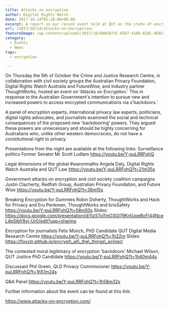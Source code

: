 ```yaml
---
title: Attacks on encryption
author: Digital Rights Watch
date: 2017-10-14T05:28:00+00:00
excerpt: A report on our recent event held at QUT on the state of encryption in Australia.
url: /2017/10/14/attacks-on-encryption/
featureImage: /wp-content/uploads/2017/10/608CD73C-65E7-418D-828C-4E8C4B046884.png
category:
  - Events
  - News
tags:
  - encryption

---
```

On Thursday the 5th of October the Crime and Justice Research Centre, in collaboration with civil society groups the Australian Privacy Foundation, Digital Rights Watch Australia and FutureWise, and industry partner ThoughtWorks, hosted an event on 'Attacks on Encryption.' This in response to the Australian Government's intention to pursue new and increased powers to access encrypted communications via s'backdoors.'

A panel of encryption experts, international privacy law experts, politicians, digital rights advocates, and journalists examined the social and technical consequences of the proposed new 'backdooring' powers. They argued these powers are unnecessary and should be highly concerning for Australians who, unlike other western democracies, do not have a constitutional right to privacy.

Presentations from the night are available at the following links:
Surveillance politics
Former Senator Mr Scott Ludlam
https://youtu.be/Y-puLRRFohQ

Legal dimensions of the global #waronmaths
Angela Daly, Digital Rights Watch Australia and QUT Law
https://youtu.be/Y-puLRRFohQ?t=21m35s

Government attacks on encryption and civil society coalition campaigns
Justin Clacherty, Redfish Group, Australian Privacy Foundation, and Future Wise
https://youtu.be/Y-puLRRFohQ?t=36m15s

Breaking Encryption for Dummies
Robin Doherty, ThoughtWorks and Hack for Privacy and Eru Penkman, ThoughtWorks and brisSafety
https://youtu.be/Y-puLRRFohQ?t=58m50s
Slides: https://docs.google.com/presentation/d/1izSTqTmO3Gl79KrliUoeBoFi44NceL4pSIbY8yl-Ur0/edit?usp=sharing

Encryption for journalists
Felix Münch, PhD Candidate QUT Digital Media Research Centre
https://youtu.be/Y-puLRRFohQ?t=1h22m
Slides: https://flxvctr.github.io/encrypt\_all\_the\_things\_primer/

The contested moral legitimacy of encryption 'backdoors'
Michael Wilson, QUT Justice PhD Candidate
https://youtu.be/Y-puLRRFohQ?t=1h40m44s

Discussant
Phil Green, QLD Privacy Commissioner
https://youtu.be/Y-puLRRFohQ?t=1h51m24s

Q&A Panel
https://youtu.be/Y-puLRRFohQ?t=1h58m32s

Further information about the event can be found at this link:

https://www.attacks-on-encryption.com/
